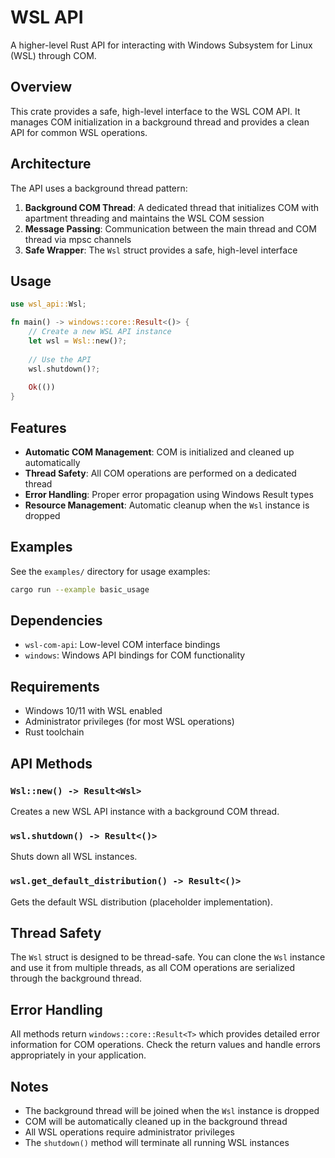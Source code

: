 # WSL API

A higher-level Rust API for interacting with Windows Subsystem for Linux (WSL) through COM.

## Overview

This crate provides a safe, high-level interface to the WSL COM API. It manages COM initialization in a background thread and provides a clean API for common WSL operations.

## Architecture

The API uses a background thread pattern:

1. **Background COM Thread**: A dedicated thread that initializes COM with apartment threading and maintains the WSL COM session
2. **Message Passing**: Communication between the main thread and COM thread via mpsc channels
3. **Safe Wrapper**: The `Wsl` struct provides a safe, high-level interface

## Usage

```rust
use wsl_api::Wsl;

fn main() -> windows::core::Result<()> {
    // Create a new WSL API instance
    let wsl = Wsl::new()?;
    
    // Use the API
    wsl.shutdown()?;
    
    Ok(())
}
```

## Features

- **Automatic COM Management**: COM is initialized and cleaned up automatically
- **Thread Safety**: All COM operations are performed on a dedicated thread
- **Error Handling**: Proper error propagation using Windows Result types
- **Resource Management**: Automatic cleanup when the `Wsl` instance is dropped

## Examples

See the `examples/` directory for usage examples:

```bash
cargo run --example basic_usage
```

## Dependencies

- `wsl-com-api`: Low-level COM interface bindings
- `windows`: Windows API bindings for COM functionality

## Requirements

- Windows 10/11 with WSL enabled
- Administrator privileges (for most WSL operations)
- Rust toolchain

## API Methods

### `Wsl::new() -> Result<Wsl>`
Creates a new WSL API instance with a background COM thread.

### `wsl.shutdown() -> Result<()>`
Shuts down all WSL instances.

### `wsl.get_default_distribution() -> Result<()>`
Gets the default WSL distribution (placeholder implementation).

## Thread Safety

The `Wsl` struct is designed to be thread-safe. You can clone the `Wsl` instance and use it from multiple threads, as all COM operations are serialized through the background thread.

## Error Handling

All methods return `windows::core::Result<T>` which provides detailed error information for COM operations. Check the return values and handle errors appropriately in your application.

## Notes

- The background thread will be joined when the `Wsl` instance is dropped
- COM will be automatically cleaned up in the background thread
- All WSL operations require administrator privileges
- The `shutdown()` method will terminate all running WSL instances 